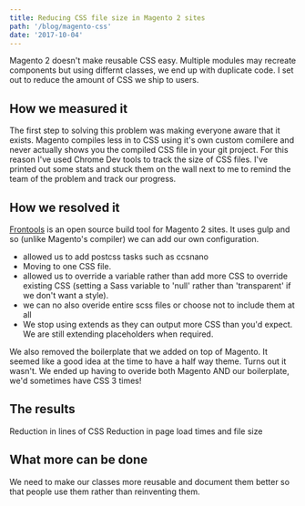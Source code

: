 ```yaml
---
title: Reducing CSS file size in Magento 2 sites
path: '/blog/magento-css'
date: '2017-10-04'
---
```


Magento 2 doesn't make reusable CSS easy. Multiple modules may recreate components but using differnt classes, we end up with duplicate code.
I set out to reduce the amount of CSS we ship to users.

## How we measured it

The first step to solving this problem was making everyone aware that it exists.
Magento compiles less in to CSS using it's own custom comilere and never actually shows you the compiled CSS file in your git project.
For this reason I've used Chrome Dev tools to track the size of CSS files. I've printed out some stats and stuck them on the wall next to me to remind the team of the problem and track our progress.

## How we resolved it

[Frontools](https://github.com/SnowdogApps/magento2-frontools) is an open source build tool for Magento 2 sites. It uses gulp and so (unlike Magento's compiler) we can add our own configuration.

- allowed us to add postcss tasks such as ccsnano
- Moving to one CSS file.
- allowed us to override a variable rather than add more CSS to override existing CSS (setting a Sass variable to 'null' rather than 'transparent' if we don't want a style).
- ‎we can no also overide entire scss files or choose not to include them at all
- We stop using extends as they can output more CSS than you'd expect. We are still extending placeholders when required.

We also removed the boilerplate that we added on top of Magento. It seemed like a good idea at the time to have a half way theme. Turns out it wasn't. We ended up having to overide both Magento AND our boilerplate, we'd sometimes have CSS 3 times!

## The results

Reduction in lines of CSS
Reduction in page load times and file size

## What more can be done

We need to make our classes more reusable and document them better so that people use them rather than reinventing them.
